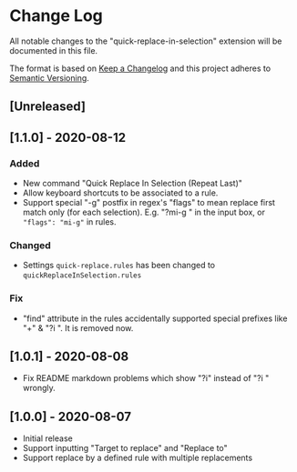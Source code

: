 # Change Log

All notable changes to the "quick-replace-in-selection" extension will be documented in this file.

The format is based on [Keep a Changelog](http://keepachangelog.com/en/1.0.0/)
and this project adheres to [Semantic Versioning](http://semver.org/spec/v2.0.0.html).

## [Unreleased]

## [1.1.0] - 2020-08-12

### Added
- New command "Quick Replace In Selection (Repeat Last)"
- Allow keyboard shortcuts to be associated to a rule.
- Support special "-g" postfix in regex's "flags" to mean replace first match only (for each selection). E.g. "?mi-g " in the input box, or `"flags": "mi-g"` in rules.

### Changed
- Settings `quick-replace.rules` has been changed to `quickReplaceInSelection.rules`

### Fix
- "find" attribute in the rules accidentally supported special prefixes like "+" & "?i ". It is removed now.

## [1.0.1] - 2020-08-08

- Fix README markdown problems which show "?i" instead of "?i " wrongly.

## [1.0.0] - 2020-08-07

- Initial release
- Support inputting "Target to replace" and "Replace to"
- Support replace by a defined rule with multiple replacements
